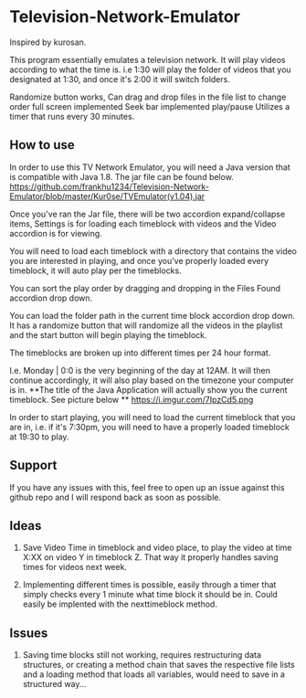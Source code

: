 # Television-Network-Emulator
Inspired by kurosan. 

This program essentially emulates a television network. It will play videos according to what the time is. i.e 1:30 will play the folder of videos that you designated at 1:30, and once it's 2:00 it will switch folders.

Randomize button works,
Can drag and drop files in the file list to change order
full screen implemented
Seek bar implemented
play/pause
Utilizes a timer that runs every 30 minutes.

## How to use

In order to use this TV Network Emulator, you will need a Java version that is compatible with Java 1.8. 
The jar file can be found below.
https://github.com/frankhu1234/Television-Network-Emulator/blob/master/Kur0se/TVEmulator(v1.04).jar

Once you've ran the Jar file, there will be two accordion expand/collapse items, Settings is for loading each timeblock with videos and the Video accordion is for viewing. 

You will need to load each timeblock with a directory that contains the video you are interested in playing, and once you've properly loaded every timeblock, it will auto play per the timeblocks. 

You can sort the play order by dragging and dropping in the Files Found accordion drop down. 

You can load the folder path in the current time block accordion drop down. It has a randomize button that will randomize all the videos in the playlist and the start button will begin playing the timeblock.

The timeblocks are broken up into different times per 24 hour format. 

I.e. Monday | 0:0 is the very beginning of the day at 12AM. 
It will then continue accordingly, it will also play based on the timezone your computer is in. 
**The title of the Java Application will actually show you the current timeblock. See picture below **
https://i.imgur.com/7IpzCd5.png

In order to start playing, you will need to load the current timeblock that you are in, i.e. if it's 7:30pm, you will need to have a properly loaded timeblock at 19:30 to play. 



## Support

If you have any issues with this, feel free to open up an issue against this github repo and I will respond back as soon as possible.


## Ideas 


1. Save Video Time in timeblock and video place, to play the video at time X:XX on video Y in timeblock Z. That way it properly handles saving times for videos next week. 

2. Implementing different times is possible, easily through a timer that simply checks every 1 minute what time block it should be in. Could easily be implented with the nexttimeblock method. 



## Issues 

1. Saving time blocks still not working, requires restructuring data structures, or creating a method chain that saves the respective file lists and a loading method that loads all variables, would need to save in a structured way... 
